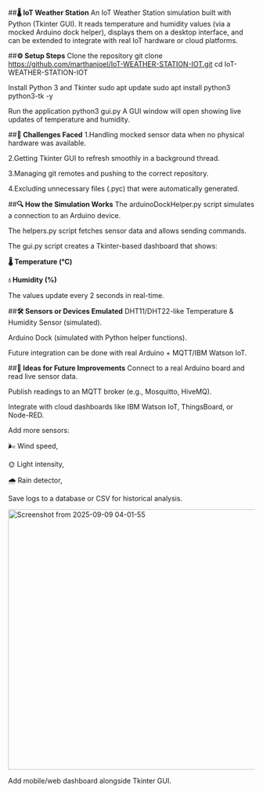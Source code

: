 ##**🌡️ IoT Weather Station**
An IoT Weather Station simulation built with Python (Tkinter GUI).
It reads temperature and humidity values (via a mocked Arduino dock helper), displays them on a desktop interface, and can be extended to integrate with real IoT hardware or cloud platforms.


##**⚙️ Setup Steps**
Clone the repository
git clone https://github.com/marthanjoel/IoT-WEATHER-STATION-IOT.git
cd IoT-WEATHER-STATION-IOT

Install Python 3 and Tkinter
sudo apt update
sudo apt install python3 python3-tk -y

Run the application
python3 gui.py
A GUI window will open showing live updates of temperature and humidity.


##**🚧 Challenges Faced**
1.Handling mocked sensor data when no physical hardware was available.

2.Getting Tkinter GUI to refresh smoothly in a background thread.

3.Managing git remotes and pushing to the correct repository.

4.Excluding unnecessary files (.pyc) that were automatically generated.


##**🔍 How the Simulation Works**
The arduinoDockHelper.py script simulates a connection to an Arduino device.

The helpers.py script fetches sensor data and allows sending commands.

The gui.py script creates a Tkinter-based dashboard that shows:

**🌡️ Temperature (°C)**

**💧 Humidity (%)**

The values update every 2 seconds in real-time.


##**🛠️ Sensors or Devices Emulated**
DHT11/DHT22-like Temperature & Humidity Sensor (simulated).

Arduino Dock (simulated with Python helper functions).

Future integration can be done with real Arduino + MQTT/IBM Watson IoT.

##**🚀 Ideas for Future Improvements**
Connect to a real Arduino board and read live sensor data.

Publish readings to an MQTT broker (e.g., Mosquitto, HiveMQ).

Integrate with cloud dashboards like IBM Watson IoT, ThingsBoard, or Node-RED.

Add more sensors:

🌬️ Wind speed,

🌞 Light intensity,

🌧️ Rain detector,

Save logs to a database or CSV for historical analysis.


<img width="756" height="531" alt="Screenshot from 2025-09-09 04-01-55" src="https://github.com/user-attachments/assets/9417bed7-6501-47c2-8ae8-82537988cec8" />


Add mobile/web dashboard alongside Tkinter GUI.
